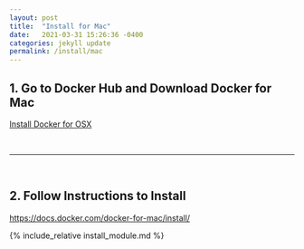 ```yaml
---
layout: post
title:  "Install for Mac"
date:   2021-03-31 15:26:36 -0400
categories: jekyll update
permalink: /install/mac
---
```




## 1. Go to Docker Hub and Download Docker for Mac



<a href="https://docs.docker.com/docker-for-mac/">Install Docker for OSX</a>


<br>
<hr>
<br>

## 2. Follow Instructions to Install

https://docs.docker.com/docker-for-mac/install/

{% include_relative install_module.md %}

